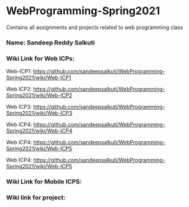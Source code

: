 # WebProgramming-Spring2021

Contains all assignments and projects related to web programming class

### Name: Sandeep Reddy Salkuti

### Wiki Link for Web ICPs:
Web-ICP1: https://github.com/sandeepsalkuti/WebProgramming-Spring2021/wiki/Web-ICP1

Web ICP2: https://github.com/sandeepsalkuti/WebProgramming-Spring2021/wiki/Web-ICP2

Web ICP3: https://github.com/sandeepsalkuti/WebProgramming-Spring2021/wiki/Web-ICP3

Web ICP4: https://github.com/sandeepsalkuti/WebProgramming-Spring2021/wiki/Web-ICP4

Web ICP4: https://github.com/sandeepsalkuti/WebProgramming-Spring2021/wiki/Web-ICP5

Web ICP4: https://github.com/sandeepsalkuti/WebProgramming-Spring2021/wiki/Web-ICP5

### Wiki Link for Mobile ICPS:


### Wiki link for project:

